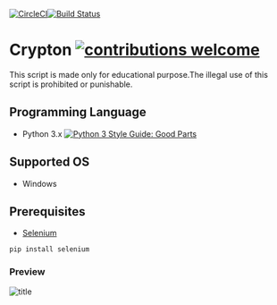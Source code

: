 [![CircleCI](https://circleci.com/gh/glorious-codes/glorious-demo.svg?style=svg)](https://github.com/A4o4ymous/Crypton)[![Build Status](https://travis-ci.org/dwyl/esta.svg?branch=master)](https://github.com/A4o4ymous/Crypton)
# Crypton [![contributions welcome](https://img.shields.io/badge/contributions-welcome-brightgreen.svg?style=flat)](https://github.com/A4o4ymous/Crypton)
This script is made only for educational purpose.The illegal  use of this script is prohibited or punishable.

## Programming Language
* Python 3.x [![Python 3 Style Guide: Good Parts](https://img.shields.io/badge/code%20style-goodparts-brightgreen.svg?style=flat)](https://github.com/A4o4ymous/Crypton/ "Python 3 The Good Parts")

## Supported OS
* Windows
## Prerequisites
* [Selenium](https://www.seleniumhq.org/)
```
pip install selenium
```
### Preview
![title](https://github.com/A4o4ymous/Crypton/blob/master/preview/Preview.JPG)
